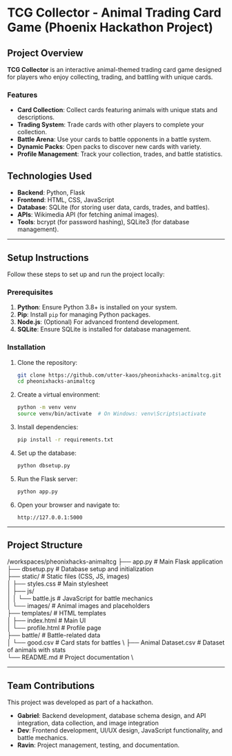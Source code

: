 # TCG Collector - Animal Trading Card Game (Phoenix Hackathon Project)

## Project Overview

**TCG Collector** is an interactive animal-themed trading card game designed for players who enjoy collecting, trading, and battling with unique cards. 

### Features
- **Card Collection**: Collect cards featuring animals with unique stats and descriptions.
- **Trading System**: Trade cards with other players to complete your collection.
- **Battle Arena**: Use your cards to battle opponents in a battle system.
- **Dynamic Packs**: Open packs to discover new cards with variety.
- **Profile Management**: Track your collection, trades, and battle statistics.


## Technologies Used

- **Backend**: Python, Flask
- **Frontend**: HTML, CSS, JavaScript
- **Database**: SQLite (for storing user data, cards, trades, and battles).
- **APIs**: Wikimedia API (for fetching animal images).
- **Tools**: bcrypt (for password hashing), SQLite3 (for database management).

---

## Setup Instructions

Follow these steps to set up and run the project locally:

### Prerequisites
1. **Python**: Ensure Python 3.8+ is installed on your system.
2. **Pip**: Install `pip` for managing Python packages.
3. **Node.js**: (Optional) For advanced frontend development.
4. **SQLite**: Ensure SQLite is installed for database management.

### Installation
1. Clone the repository:
   ```bash
   git clone https://github.com/utter-kaos/pheonixhacks-animaltcg.git
   cd pheonixhacks-animaltcg
   ```

2. Create a virtual environment:
   ```bash
   python -m venv venv
   source venv/bin/activate  # On Windows: venv\Scripts\activate
   ```

3. Install dependencies:
   ```bash
   pip install -r requirements.txt
   ```

4. Set up the database:
   ```bash
   python dbsetup.py
   ```

5. Run the Flask server:
   ```bash
   python app.py
   ```

6. Open your browser and navigate to:
   ```
   http://127.0.0.1:5000
   ```

---

## Project Structure

/workspaces/pheonixhacks-animaltcg
├── app.py                # Main Flask application \
├── dbsetup.py            # Database setup and initialization \
├── static/               # Static files (CSS, JS, images) \
│   ├── styles.css        # Main stylesheet \
│   ├── js/ \
│   │   └── battle.js     # JavaScript for battle mechanics \
│   └── images/           # Animal images and placeholders \
├── templates/            # HTML templates \
│   ├── index.html        # Main UI \
│   └── profile.html      # Profile page \
├── battle/               # Battle-related data \
│   └── good.csv          # Card stats for battles \ 
├── Animal Dataset.csv    # Dataset of animals with stats \
└── README.md             # Project documentation \

---

## Team Contributions

This project was developed as part of a hackathon.

- **Gabriel**: Backend development, database schema design, and API integration, data collection, and image integration
- **Dev**: Frontend development, UI/UX design, JavaScript functionality, and battle mechanics.
- **Ravin**: Project management, testing, and documentation.
